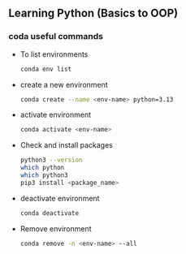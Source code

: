 ## Learning Python (Basics to OOP)

### coda useful commands

- To list environments
    ```sh
    conda env list
    ```
- create a new environment
    ```sh
    conda create --name <env-name> python=3.13     
    ```
- activate environment
    ```sh
    conda activate <env-name> 
    ```
- Check and install packages
    ```sh
    python3 --version
    which python
    which python3
    pip3 install <package_name>    
    ```
- deactivate environment
    ```sh
    conda deactivate
    ```
- Remove environment
    ```sh
    conda remove -n <env-name> --all
    ```